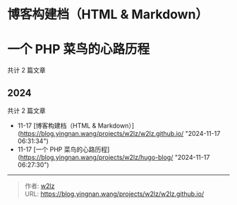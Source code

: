# 博客构建档（HTML &amp; Markdown）

# 一个 PHP 菜鸟的心路历程

共计 2 篇文章

## 2024

共计 2 篇文章

- 11-17 [博客构建档（HTML &amp; Markdown）](https://blog.yingnan.wang/projects/w2lz/w2lz.github.io/ &#34;2024-11-17 06:31:34&#34;)
- 11-17 [一个 PHP 菜鸟的心路历程](https://blog.yingnan.wang/projects/w2lz/hugo-blog/ &#34;2024-11-17 06:27:30&#34;)


---

> 作者: [w2lz](https://github.com/w2lz)  
> URL: https://blog.yingnan.wang/projects/w2lz/w2lz.github.io/  

